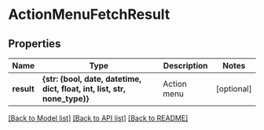 # ActionMenuFetchResult


## Properties
Name | Type | Description | Notes
------------ | ------------- | ------------- | -------------
**result** | **{str: (bool, date, datetime, dict, float, int, list, str, none_type)}** | Action menu | [optional] 

[[Back to Model list]](../README.md#documentation-for-models) [[Back to API list]](../README.md#documentation-for-api-endpoints) [[Back to README]](../README.md)


